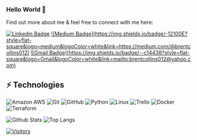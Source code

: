 ### Hello World 👋

<!-- My name is Brent Collins and I am a DevOps Engineering enthusiast currently enrolled in the Level Up In Tech program. My interests lie in the world of cloud engineering and cloud security. Currently, I am learning the intricasies of cloud engineering and creating related projects in the meantime. I'm looking forward to more creating and connecting as this journey unfolds and hope to fork with you all soon! -->

Find out more about me & feel free to connect with me here:

<!-- Replace the fields below with the information requested. Remember to remove the encapsulating <> characters. For spaces in names, use %20 (e.g. Broadus%20Palmer) -->

[![Linkedin Badge](https://img.shields.io/badge/-Brent%20Collins>-blue?style=flat-square&logo=Linkedin&logoColor=white&link=https://www.linkedin.com/in/brenton-collins-547b29ba/)](https://www.linkedin.com/in/brenton-collins-547b29ba/)
[![Medium Badge](https://img.shields.io/badge/<ENTER YOUR NAME>-12100E?style=flat-square&logo=medium&logoColor=white&link=https://medium.com/@brentcollins012)](https://medium.com/@brentcollins012)
[![Gmail Badge](https://img.shields.io/badge/-<ENTER YOUR GMAIL ADDRESS>-c14438?style=flat-square&logo=Gmail&logoColor=white&link=mailto:brentcollins012@yahoo.com)](mailto:brentcollins012@yahoo.com)

## ⚡ Technologies

<!-- Check out the Badges folder for more badges -->

![Amazon AWS](https://img.shields.io/badge/Amazon%20AWS-232F3E?style=flat-square&logo=amazon-aws)
![Git](https://img.shields.io/badge/-Git-black?style=flat-square&logo=git)
![GitHub](https://img.shields.io/badge/-GitHub-181717?style=flat-square&logo=github)
![Python](https://img.shields.io/badge/-Python-black?style=flat-square&logo=Python)
![Linux](https://img.shields.io/badge/Linux-FCC624?style=flat-square&logo=linux&logoColor=black)
![Trello](https://img.shields.io/badge/Trello-%23026AA7.svg?style=flat-square&logo=Trello&logoColor=white)
![Docker](https://img.shields.io/badge/docker-%230db7ed.svg?style=for-the-badge&logo=docker&logoColor=white)
![Terraform](https://img.shields.io/badge/terraform-%235835CC.svg?style=for-the-badge&logo=terraform&logoColor=white)

<!-- Replace the fields below with the information requested. Remember to remove the encapsulating <> characters. -->

![Github Stats](https://github-readme-stats.vercel.app/api?username=bjc2012&count_private=true&show_icons=true&include_all_commits=true)
![Top Langs](https://github-readme-stats.vercel.app/api/top-langs/?username=bjc2012&hide=TeX&layout=compact)


[![Visitors](https://api.visitorbadge.io/api/visitors?path=LevelUpInTech%2FLevelUpInTech&label=VISITORS&countColor=%23263759)](https://visitorbadge.io/status?path=LevelUpInTech%2FLevelUpInTech)
